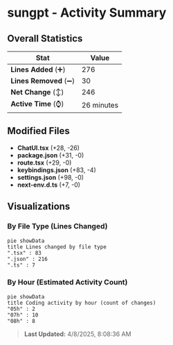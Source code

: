 # sungpt - Activity Summary 

## Overall Statistics

| Stat                   | Value                                                             |
| ---------------------- | ----------------------------------------------------------------- |
| **Lines Added** (➕)   | 276                                          |
| **Lines Removed** (➖) | 30                                        |
| **Net Change** (↕)    | 246                |
| **Active Time** (⌚)   | 26 minutes |


## Modified Files
- **ChatUI.tsx** (+28, -26)
- **package.json** (+31, -0)
- **route.tsx** (+29, -0)
- **keybindings.json** (+83, -4)
- **settings.json** (+98, -0)
- **next-env.d.ts** (+7, -0)

## Visualizations

### By File Type (Lines Changed)

```mermaid
pie showData
title Lines changed by file type
".tsx" : 83
".json" : 216
".ts" : 7
```

### By Hour (Estimated Activity Count)

```mermaid
pie showData
title Coding activity by hour (count of changes)
"05h" : 2
"07h" : 10
"08h" : 8
```


> **Last Updated:** 4/8/2025, 8:08:36 AM